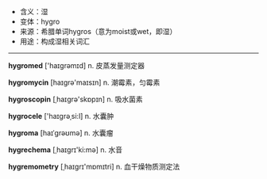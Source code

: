 - <span class="definition">含义：湿</span>
- <span class="definition">变体：hygro</span>
- <span class="definition">来源：希腊单词hygros（意为moist或wet，即湿）</span>
- <span class="definition">用途：构成湿相关词汇</span>

---

<span class="vocabulary">**hygromed**</span> ['haɪgrəmɪd] n. 皮蒸发量测定器

<span class="vocabulary">**hygromycin**</span> [haɪgrə'maɪsɪn] n. 潮霉素，匀霉素

<span class="vocabulary">**hygroscopin**</span> [ˌhaɪgrә'skɒpɪn] n. 吸水菌素

<span class="vocabulary">**hygrocele**</span> ['haɪgrәˌsi:l] n. 水囊肿

<span class="vocabulary">**hygroma**</span> [haɪˈɡrəʊmə] n. 水囊瘤

<span class="vocabulary">**hygrechema**</span> [ˌhaɪgrɪ'ki:mә] n. 水音

<span class="vocabulary">**hygremometry**</span> [ˌhaɪgrɪ'mɒmɪtri] n. 血干燥物质测定法
